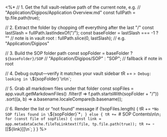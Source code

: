 <%*
  // 1. Get the full vault-relative path of the current note, e.g.
  //    "Application/Digipos/Application Overview.md"
  const fullPath = tp.file.path(true);

  // 2. Extract the folder by chopping off everything after the last "/"
  const lastSlash = fullPath.lastIndexOf("/");
  const baseFolder = lastSlash === -1
    ? ""                                    // note is in vault root
    : fullPath.slice(0, lastSlash);        // e.g. "Application/Digipos"

  // 3. Build the SOP folder path
  const sopFolder = baseFolder
    ? `${baseFolder}/SOP`                  // "Application/Digipos/SOP"
    : "SOP";                               // fallback if note in root

  // 4. Debug output—verify it matches your vault sidebar
  tR += `> Debug: looking in \`${sopFolder}\`\n\n`;

  // 5. Grab all markdown files under that folder
  const sopFiles = app.vault.getMarkdownFiles()
    .filter(f => f.path.startsWith(sopFolder + "/"))
    .sort((a, b) => a.basename.localeCompare(b.basename));

  // 6. Render the list or “not found” message
  if (!sopFiles.length) {
    tR += `*No SOP files found in \`${sopFolder}\`*`;
  } else {
    tR += `# SOP Contents\n\n`;
    for (const file of sopFiles) {
      const link = app.metadataCache.fileToLinktext(file, tp.file.path(true));
      tR += `- [[${link}]]\n`;
    }
  }
%>